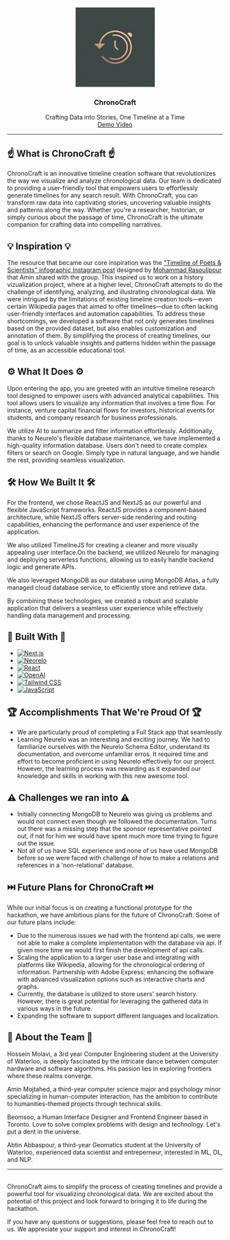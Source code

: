 <br />
<div align="center">
  <img src="assets/logo.jpeg" alt="Logo" height="185">
  <h3 align="center">ChronoCraft</h3>
  <p align="center">
    Crafting Data into Stories, One Timeline at a Time
    <br />
    <a href="https://youtu.be/CsF0szB0zlw">Demo Video</a>
  </p>
</div>
<div align="center">
</div>


---


## ☝️ What is ChronoCraft ☝️
ChronoCraft is an innovative timeline creation software that revolutionizes the way we visualize and analyze chronological data. Our team is dedicated to providing a user-friendly tool that empowers users to effortlessly generate timelines for any search result. With ChronoCraft, you can transform raw data into captivating stories, uncovering valuable insights and patterns along the way. Whether you're a researcher, historian, or simply curious about the passage of time, ChronoCraft is the ultimate companion for crafting data into compelling narratives.

## 💡 Inspiration 💡

The resource that became our core inspiration was the ["Timeline of Poets & Scientists" infographic Instagram post](https://www.instagram.com/p/C636c9PgOZM) designed by [Mohammad Rasoulipour](https://www.instagram.com/mo.rasoulipour/) that Amin shared with the group. This inspired us to work on a history vizualization project, where at a higher level, ChronoCraft attempts to do the challenge of identifying, analyzing, and illustrating chronological data. We were intrigued by the limitations of existing timeline creation tools—even certain Wikipedia pages that aimed to offer timelines—due to often lacking user-friendly interfaces and automation capabilities. To address these shortcomings, we developed a software that not only generates timelines based on the provided dataset, but also enables customization and annotation of them. By simplifying the process of creating timelines, our goal is to unlock valuable insights and patterns hidden within the passage of time, as an accessible educational tool.

## ⚙️ What It Does ⚙️

Upon entering the app, you are greeted with an intuitive timeline research tool designed to empower users with advanced analytical capabilities. This tool allows users to visualize any information that involves a time flow. For instance, venture capital financial flows for investors, historical events for students, and company research for business professionals.

We utilize AI to summarize and filter information effortlessly. Additionally, thanks to Neurelo's flexible database maintenance, we have implemented a high-quality information database. Users don't need to create complex filters or search on Google. Simply type in natural language, and we handle the rest, providing seamless visualization. 

## 🛠️ How We Built It 🛠️

For the frontend, we chose ReactJS and NextJS as our powerful and flexible JavaScript frameworks. ReactJS provides a component-based architecture, while NextJS offers server-side rendering and routing capabilities, enhancing the performance and user experience of the application. 

We also utilized TimelineJS for creating a cleaner and more visually appealing user interface.On the backend, we utilized Neurelo for managing and deploying serverless functions, allowing us to easily handle backend logic and generate APIs. 

We also leveraged MongoDB as our database using MongoDB Atlas, a fully managed cloud database service, to efficiently store and retrieve data.

By combining these technologies, we created a robust and scalable application that delivers a seamless user experience while effectively handling data management and processing.

## 📐 Built With 🔬
- [![Next.js](https://img.shields.io/badge/-Next.js-black?style=flat&logo=next.js&logoColor=white)](Next-url)
- [![Neorelo](https://img.shields.io/badge/-Neorelo-yellow?style=flat&logo=neorelo&logoColor=white)](Neorelo-url)
- [![React](https://img.shields.io/badge/-React-blue?style=flat&logo=react&logoColor=white)](React-url)
- [![OpenAI](https://img.shields.io/badge/-OpenAI-333333?style=flat&logo=openai&logoColor=FFD300)](OpenAI-url)
- [![Tailwind CSS](https://img.shields.io/badge/-Tailwind_CSS-38B2AC?style=flat&logo=tailwind-css&logoColor=white)](TailwindCSS-url)
- [![JavaScript](https://img.shields.io/badge/-JavaScript-F7DF1E?style=flat&logo=javascript&logoColor=black)](JavaScript-url)


## 🏆 Accomplishments That We're Proud Of 🏆
- We are particularly proud of completing a Full Stack app that seamlessly 
- Learning Neurelo was an interesting and exciting journey. We had to familiarize ourselves with the Neurelo Schema Editor, understand its documentation, and overcome unfamiliar erros. It required time and effort to become proficient in using Neurelo effectively for our project. However, the learning process was rewarding as it expanded our knowledge and skills in working with this new awesome tool.

## ⚠️ Challenges we ran into ⚠️

- Initially connecting MongoDB to Neurelo was giving us problems and would not connect even though we followed the documentation. Turns out there was a missing step that the sponsor representative pointed out, if not for him we would have spent much more time trying to figure out the issue.
- Not all of us have SQL experience and none of us have used MongoDB before so we were faced with challenge of how to make a relations and references in a 'non-relational' database.

## ⏭️ Future Plans for ChronoCraft ⏭️

While our initial focus is on creating a functional prototype for the hackathon, we have ambitious plans for the future of ChronoCraft. Some of our future plans include:

- Due to the numerous issues we had with the frontend api calls, we were not able to make a complete implementation with the database via api. If given more time we would first finish the development of api calls.
- Scaling the application to a larger user base and integrating with platforms like Wikipedia, allowing for the chronological ordering of information.
Partnership with Adobe Express; enhancing the software with advanced visualization options such as interactive charts and graphs. 
- Currently, the database is utilized to store users' search history. However, there is great potential for leveraging the gathered data in various ways in the future.
- Expanding the software to support different languages and localization.

## 💙 About the Team 💙

Hossein Molavi, a 3rd year Computer Engineering student at the University of Waterloo, is deeply fascinated by the intricate dance between computer hardware and software algorithms. His passion lies in exploring frontiers where these realms converge.

Amin Mojtahed, a third-year computer science major and psychology minor specializing in human-computer interaction, has the ambition to contribute to humanities-themed projects through technical skills.

Beomsoo, a Human Interface Designer and Frontend Engineer based in Toronto. Love to solve complex problems with design and technology. Let's put a dent in the universe.

Abtin Abbaspour, a third-year Geomatics student at the University of Waterloo, experienced data scientist and entreperneur, interested in ML, DL, and NLP.

--- 
\
ChronoCraft aims to simplify the process of creating timelines and provide a powerful tool for visualizing chronological data. We are excited about the potential of this project and look forward to bringing it to life during the hackathon.

If you have any questions or suggestions, please feel free to reach out to us. We appreciate your support and interest in ChronoCraft!
